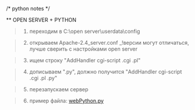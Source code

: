/* python notes */


** OPEN SERVER + PYTHON

> 1. переходим в C:\open server\userdata\config

> 2. открываем Apache-2.4_server.conf _!версии могут отличаться, лучше сверить с настройками open server

> 3. ищем строку "AddHandler      cgi-script              .cgi    .pl"

> 4. дописываем ".py", должно получится "AddHandler      cgi-script              .cgi    .pl    .py" 

> 5. перезапускаем сервер

>6. пример файла: [webPython.py](https://github.com/comradeos/public/blob/master/py/webPython/webPython.py)

